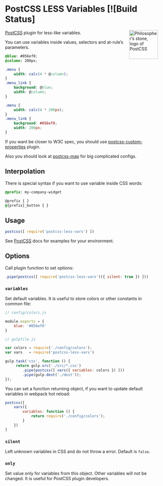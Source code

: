 # PostCSS LESS Variables [![Build Status]

<img align="right" width="95" height="95"
     title="Philosopher’s stone, logo of PostCSS"
     src="http://postcss.github.io/postcss/logo.svg">

[PostCSS] plugin for less-like variables.

You can use variables inside values, selectors and at-rule’s parameters.

```css
@blue: #056ef0;
@column: 200px;

.menu {
    width: calc(4 * @column);
}
.menu_link {
    background: @blue;
    width: @column;
}
```

```css
.menu {
    width: calc(4 * 200px);
}
.menu_link {
    background: #056ef0;
    width: 200px;
}
```

If you want be closer to W3C spec,
you should use [postcss-custom-properties] plugin.

Also you should look at [postcss-map] for big complicated configs.

[postcss-custom-properties]: https://github.com/postcss/postcss-custom-properties
[postcss-map]:               https://github.com/pascalduez/postcss-map
[PostCSS]:                   https://github.com/postcss/postcss

## Interpolation

There is special syntax if you want to use variable inside CSS words:

```css
@prefix: my-company-widget

@prefix { }
@{prefix}_button { }
```

## Usage

```js
postcss([ require('postcss-less-vars') ])
```

See [PostCSS] docs for examples for your environment.

## Options

Call plugin function to set options:

```js
.pipe(postcss([ require('postcss-less-vars')({ silent: true }) ]))
```

### `variables`

Set default variables. It is useful to store colors or other constants
in common file:

```js
// config/colors.js

module.exports = {
    blue: '#056ef0'
}

// gulpfile.js

var colors = require('./config/colors');
var vars   = require('postcss-less-vars')

gulp.task('css', function () {
     return gulp.src('./src/*.css')
        .pipe(postcss([ vars({ variables: colors }) ]))
        .pipe(gulp.dest('./dest'));
});
```

You can set a function returning object, if you want to update default
variables in webpack hot reload:

```js
postcss([
    vars({
        variables: function () {
            return require('./config/colors');
        }
    })
]
```

### `silent`

Left unknown variables in CSS and do not throw a error. Default is `false`.

### `only`

Set value only for variables from this object.
Other variables will not be changed. It is useful for PostCSS plugin developers.
